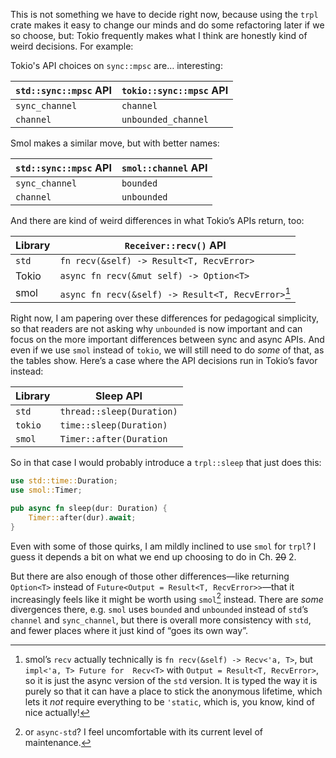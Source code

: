 This is not something we have to decide right now, because using the `trpl` crate makes it easy to change our minds and do some refactoring later if we so choose, but: Tokio frequently makes what I think are honestly kind of weird decisions. For example:

Tokio's API choices on `sync::mpsc` are… interesting:

| `std::sync::mpsc` API | `tokio::sync::mpsc` API |
| --------------------- | ----------------------- |
| `sync_channel`        | `channel`               |
| `channel`             | `unbounded_channel`     |

Smol makes a similar move, but with better names:

| `std::sync::mpsc` API | `smol::channel` API |
| --------------------- | ------------------- |
| `sync_channel`        | `bounded`           |
| `channel`             | `unbounded`         |

And there are kind of weird differences in what Tokio’s APIs return, too:

| Library   | `Receiver::recv()` API                                  |
| --------- | ------------------------------------------------------- |
| `std`     | `fn recv(&self) -> Result<T, RecvError>`                |
| Tokio     | `async fn recv(&mut self) -> Option<T>`                 |
| smol      | `async fn recv(&self) -> Result<T, RecvError>`[^smol]   |

Right now, I am papering over these differences for pedagogical simplicity, so that readers are not asking why `unbounded` is now important and can focus on the more important differences between sync and async APIs. And even if we use `smol` instead of `tokio`, we will still need to do *some* of that, as the tables show. Here’s a case where the API decisions run in Tokio’s favor instead:

| Library | Sleep API                 |
| ------- | ------------------------- |
| `std`   | `thread::sleep(Duration)` |
| `tokio` | `time::sleep(Duration)`   |
| `smol`  | `Timer::after(Duration`   |

So in that case I would probably introduce a `trpl::sleep` that just does this:

```rust
use std::time::Duration;
use smol::Timer;

pub async fn sleep(dur: Duration) {
    Timer::after(dur).await;
}
```

Even with some of those quirks, I am mildly inclined to use `smol` for `trpl`? I guess it depends a bit on what we end up choosing to do in Ch. ~~20~~ 2.

But there are also enough of those other differences—like returning `Option<T>` instead of `Future<Output = Result<T, RecvError>>`—that it increasingly feels like it might be worth using `smol`[^async-std] instead. There are *some* divergences there, e.g. `smol` uses `bounded` and `unbounded` instead of `std`’s `channel` and `sync_channel`, but there is overall more consistency with `std`, and fewer places where it just kind of “goes its own way”.

[^smol]: smol’s `recv` actually technically is `fn recv(&self) -> Recv<'a, T>`, but `impl<'a, T> Future for  Recv<T>` with `Output = Result<T, RecvError>`, so it is just the async version of the `std` version. It is typed the way it is purely so that it can have a place to stick the anonymous lifetime, which lets it *not* require everything to be `'static`, which is, you know, kind of nice actually!

[^async-std]: or `async-std`? I feel uncomfortable with its current level of maintenance.